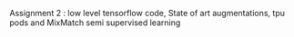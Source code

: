 Assignment 2 : low level tensorflow code, State of art augmentations, tpu pods and MixMatch semi supervised learning
